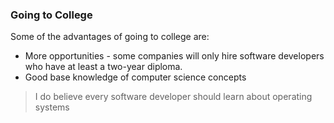 ### Going to College

Some of the advantages of going to college are:

* More opportunities - some companies will only hire software developers who have at least a two-year diploma.
* Good base knowledge of computer science concepts

> I do believe every software developer should learn about operating systems